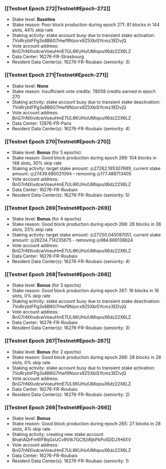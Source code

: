 ### [[Testnet Epoch 272|Testnet#Epoch-272]]
* Stake level: **Baseline**
* Stake reason: Poor block production during epoch 271: 81 blocks in 144 slots, 44% skip rate
* Staking activity: stake account busy due to transient stake activation: 7VoRrybtFPg3s8B6G7Hwf9Nzorx9Z5XbiSYcmz3EDvjQ
* Vote account address: BnG7nNXivdcwVoeuHmE7UL6KUHufJMiqouX6dz22X6LZ
* Data Center: 16276-FR-Strasbourg
* Resident Data Center(s): 16276-FR-Roubaix (seniority: 3)
### [[Testnet Epoch 271|Testnet#Epoch-271]]
* Stake level: **None**
* Stake reason: Insufficient vote credits: 78059 credits earned in epoch 270
* Staking activity: stake account busy due to transient stake deactivation: 7VoRrybtFPg3s8B6G7Hwf9Nzorx9Z5XbiSYcmz3EDvjQ
* Vote account address: BnG7nNXivdcwVoeuHmE7UL6KUHufJMiqouX6dz22X6LZ
* Data Center: 12876-FR-Paris
* Resident Data Center(s): 16276-FR-Roubaix (seniority: 4)
### [[Testnet Epoch 270|Testnet#Epoch-270]]
* Stake level: **Bonus** (for 5 epochs)
* Stake reason: Good block production during epoch 269: 104 blocks in 148 slots, 30% skip rate
* Staking activity: target stake amount: ◎27262.195307689, current stake amount: ◎27439.685021094 - removing ◎177.489713405
* Vote account address: BnG7nNXivdcwVoeuHmE7UL6KUHufJMiqouX6dz22X6LZ
* Data Center: 16276-FR-Roubaix
* Resident Data Center(s): 16276-FR-Roubaix (seniority: 5)
### [[Testnet Epoch 269|Testnet#Epoch-269]]
* Stake level: **Bonus** (for 4 epochs)
* Stake reason: Good block production during epoch 268: 28 blocks in 36 slots, 23% skip rate
* Staking activity: target stake amount: ◎27250.045097051, current stake amount: ◎28234.714235675 - removing ◎984.669138624
* Vote account address: BnG7nNXivdcwVoeuHmE7UL6KUHufJMiqouX6dz22X6LZ
* Data Center: 16276-FR-Roubaix
* Resident Data Center(s): 16276-FR-Roubaix (seniority: 4)
### [[Testnet Epoch 268|Testnet#Epoch-268]]
* Stake level: **Bonus** (for 3 epochs)
* Stake reason: Good block production during epoch 267: 16 blocks in 16 slots, 0% skip rate
* Staking activity: stake account busy due to transient stake deactivation: 7VoRrybtFPg3s8B6G7Hwf9Nzorx9Z5XbiSYcmz3EDvjQ
* Vote account address: BnG7nNXivdcwVoeuHmE7UL6KUHufJMiqouX6dz22X6LZ
* Data Center: 16276-FR-Roubaix
* Resident Data Center(s): 16276-FR-Roubaix (seniority: 3)
### [[Testnet Epoch 267|Testnet#Epoch-267]]
* Stake level: **Bonus** (for 2 epochs)
* Stake reason: Good block production during epoch 266: 28 blocks in 28 slots, 0% skip rate
* Staking activity: stake account busy due to transient stake activation: 7VoRrybtFPg3s8B6G7Hwf9Nzorx9Z5XbiSYcmz3EDvjQ
* Vote account address: BnG7nNXivdcwVoeuHmE7UL6KUHufJMiqouX6dz22X6LZ
* Data Center: 16276-FR-Roubaix
* Resident Data Center(s): 16276-FR-Roubaix (seniority: 2)
### [[Testnet Epoch 266|Testnet#Epoch-266]]
* Stake level: **Bonus**
* Stake reason: Good block production during epoch 265: 27 blocks in 28 slots, 4% skip rate
* Staking activity: creating new stake account BhqhAQrFmWFBqGxUCv9Vtk7GC92iRjkPkPoSDDJ1H6XV
* Vote account address: BnG7nNXivdcwVoeuHmE7UL6KUHufJMiqouX6dz22X6LZ
* Data Center: 16276-FR-Roubaix
* Resident Data Center(s): 16276-FR-Roubaix (seniority: 1)